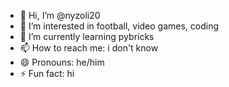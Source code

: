 - 👋 Hi, I’m @nyzoli20
- 👀 I’m interested in football, video games, coding
- 🌱 I’m currently learning pybricks
- 📫 How to reach me: i don't know
- 😄 Pronouns: he/him
- ⚡ Fun fact: hi

<!---
nyzoli20/nyzoli20 is a ✨ special ✨ repository because its `README.md` (this file) appears on your GitHub profile.
You can click the Preview link to take a look at your changes.
--->
